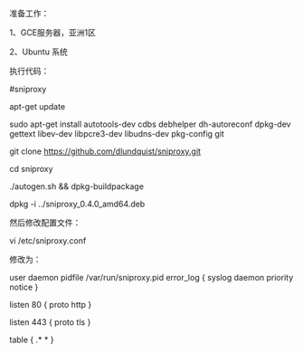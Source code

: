 准备工作：

1、GCE服务器，亚洲1区

2、Ubuntu 系统

执行代码：

#sniproxy

apt-get update

sudo apt-get install  autotools-dev cdbs debhelper dh-autoreconf dpkg-dev gettext libev-dev libpcre3-dev libudns-dev pkg-config git

git clone https://github.com/dlundquist/sniproxy.git

cd sniproxy

./autogen.sh && dpkg-buildpackage

dpkg -i ../sniproxy_0.4.0_amd64.deb

然后修改配置文件：

vi /etc/sniproxy.conf

修改为：

user daemon
pidfile /var/run/sniproxy.pid
error_log {
    syslog daemon
    priority notice
}

listen 80 {
    proto http
}

listen 443 {
    proto tls
}

table {
    .\* *
}
